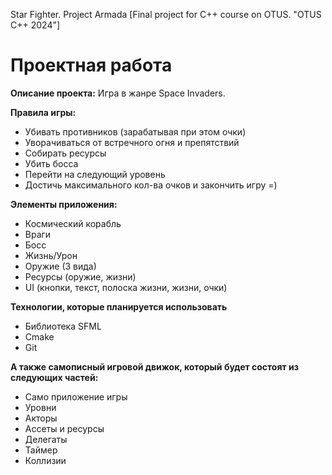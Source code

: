 Star Fighter. Project Armada
[Final project for C++ course on OTUS. "OTUS C++ 2024"]

# Проектная работа

**Описание проекта:**
Игра в жанре Space Invaders.


**Правила игры:**
- Убивать противников (зарабатывая при этом очки) 
- Уворачиваться от встречного огня и препятствий
- Собирать ресурсы
- Убить босса
- Перейти на следующий уровень
- Достичь максимального кол-ва очков и закончить игру =)

**Элементы приложения:**
- Космический корабль
- Враги
- Босс
- Жизнь/Урон
- Оружие (3 вида)
- Ресурсы (оружие, жизни)
- UI (кнопки, текст, полоска жизни, жизни, очки)

**Технологии, которые планируется использовать**
- Библиотека SFML
- Cmake
- Git

**А также самописный игровой движок, который будет состоят из следующих частей:**
- Само приложение игры
- Уровни
- Акторы
- Ассеты и ресурсы
- Делегаты
- Таймер
- Коллизии
